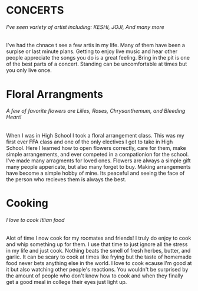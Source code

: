 <!doctype html> 
<html>
  <Head>
    <title>HOBBIES & INTRESTS</title>
  </Head>
  <BODY> 
    <h1> CONCERTS </h1>
    <h6> I've seen variety of artist including: KESHI, JOJI, And many more </h6>
    <p> I've had the chnace t see a few artis in my life. Many of them have been a surpise or last minute plans. 
    Getting to enjoy live music and hear other people appreciate the songs you do is a great feeling. Bring in the pit
    is one of the best parts of a concert. Standing can be uncomfortable at times but you only live once.</p>
    <h1> Floral Arrangments </h1>
    <h6> A few of favorite flowers are Lilies, Roses, Chrysanthemum, and Bleeding Heart!</h6>
    <P> When I was in High School I took a floral arrangement class. This was my first ever FFA class and one of the only 
      electives I got to take in High School. Here I learned how to open flowers correctly, care for them, make simple 
      arrangements, and ever competed in a compationion for the school. I've made many arragments for loved ones. Flowers
      are always a simple gift many people appericate, but also many forget to buy. Making arrangements have become a simple
      hobby of mine. Its peaceful and seeing the face of the person who recieves them is always the best.</P>
    <h1> Cooking </h1>
    <h6> I love to cook Itlian  food </h6>
    <p> Alot of time I now cook for my roomates and friends! I truly do enjoy to cook and whip something up for them. I use 
      that time to just ignore all the stress in my life and just cook. Nothing beats the smell of fresh herbes, butter, and
      garlic. It can be scary to cook at times like frying but the taste of homemade food never bets anything else in the world. 
      I love to cook ecause I'm good at it but also watching other people's reactions. You wouldn't be surprised by the amount 
      of people who don't know how to cook and when they finally get a good meal in college their eyes just light up.  </p>
  </BODY>
</html>
